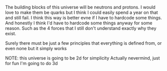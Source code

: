 The building blocks of this universe will be neutrons and protons.
I would love to make them be quarks but I think I could easily spend a year on that and still fail.
I think this way is better evne if I have to hardcode some things.
And honestly I think I'd have to hardcode some things anyway for some reason. Such as the 4 forces that I still don't understand exactly why they exist.

Surely there must be just a few principles that everything is defined from, or even none but it simply works


NOTE: this universe is going to be 2d for simplicity
Actually nevermind, just for fun I'm going to do 3d